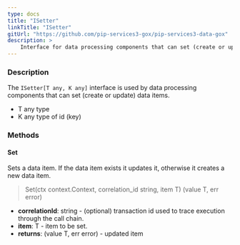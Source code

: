 ```yaml
---
type: docs
title: "ISetter"
linkTitle: "ISetter"
gitUrl: "https://github.com/pip-services3-gox/pip-services3-data-gox"
description: >
    Interface for data processing components that can set (create or update) data items.
---
```


### Description

The `ISetter[T any, K any]` interface is used by data processing components that can set (create or update) data items.
- T any type
- K any type of id (key)

### Methods

#### Set
Sets a data item. If the data item exists it updates it, otherwise it creates a new data item.

> Set(ctx context.Context, correlation_id string, item T) (value T, err error)

- **correlationId**: string - (optional) transaction id used to trace execution through the call chain.
- **item**: T - item to be set.
- **returns**: (value T, err error) - updated item

